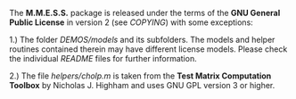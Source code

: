 The **M.M.E.S.S.** package is released under the terms of the **GNU
General Public License** in version 2 (see *COPYING*) with some
exceptions:

1.) The folder *DEMOS/models* and its subfolders. The models and
helper routines contained therein may have different license
models. Please check the individual *README* files for further
information.

2.) The file *helpers/cholp.m* is taken from the **Test Matrix
Computation Toolbox** by Nicholas J. Highham and uses GNU GPL version
3 or higher.
